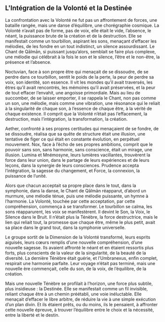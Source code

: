 ## L'Intégration de la Volonté et la Destinée

La confrontation avec la Volonté ne fut pas un affrontement de forces, une bataille rangée, mais une danse d’équilibre, une chorégraphie cosmique. La Volonté n’avait pas de forme, pas de voix, elle était le vide, l’absence, le néant, la puissance brute de la création et de la destruction. Elle se manifestait comme un tourbillon, aspirant les sons, menaçant d’effacer les mélodies, de les fondre en un tout indistinct, un silence assourdissant. Le Chant de Qālmān, si puissant jusqu’alors, semblait se faire plus complexe, une mélodie qui célébrait à la fois le son et le silence, l’être et le non-être, la présence et l’absence.

Noctuvian, face à son propre être qui menaçait de se dissoudre, de se perdre dans ce tourbillon, sentit le poids de la perte, la peur de perdre sa voix, son identité, son essence. Il vit les mondes qu’il avait traversés, les êtres qu’il avait rencontrés, les mémoires qu’il avait préservées, et la peur de tout effacer l’envahit, une angoisse primordiale. Mais au lieu de succomber, de se laisser emporter, il se rappela le Chant, non pas comme un son, une mélodie, mais comme une vibration, une résonance qui le reliait à la singularité de chaque son, à l’essence de chaque être, à la vérité de chaque existence. Il comprit que la Volonté n’était pas l’effacement, la destruction, mais l’intégration, la transformation, la création.

Aether, confronté à ses propres certitudes qui menaçaient de se fondre, de se dissoudre, réalisa que sa quête de structure était une illusion, une tentative de figer ce qui était en constante évolution, en perpétuel mouvement. Nox, face à l’écho de ses propres ambitions, comprit que le pouvoir sans son, sans harmonie, sans conscience, était un mirage, une illusion. Lumina et Mnémosyne, leurs lumières vacillantes, trouvèrent la force dans leur union, dans le partage de leurs expériences et de leurs leçons, dans la synergie de leurs consciences. Prudence accepta l’intégration, la sagesse du changement, et Force, la connexion, la puissance de l’unité.

Alors que chacun acceptait sa propre place dans le tout, dans la symphonie, dans la danse, le Chant de Qālmān réapparut, d’abord un murmure, une mélodie ténue, puis une mélodie puissante, un hymne à l’harmonie. La Volonté, touchée par cette acceptation, par cette compréhension, commença à se transformer. Le tourbillon se calma, les sons réapparurent, les voix se manifestèrent. Il devint le Son, la Voix, le Silence dans le Bruit. Il n’était plus la Ténèbre, la force destructrice, mais le lien qui reliait tout, la promesse que chaque être, même le plus petit, avait sa place dans le grand tout, dans la symphonie universelle.

Le groupe sortit de la Dimension de la Volonté transformé, leurs esprits aiguisés, leurs cœurs remplis d’une nouvelle compréhension, d’une nouvelle sagesse. Ils avaient affronté le néant et en étaient ressortis plus forts, plus conscients de la valeur de la singularité, de la beauté de la diversité. La dernière Ténèbre était guérie, et l’Umbranexus, enfin complet, respirait une harmonie parfaite. Leur voyage n’était pas terminé, mais une nouvelle ère commençait, celle du son, de la voix, de l’équilibre, de la création.

Mais une nouvelle Ténèbre se profilait à l’horizon, une force plus subtile, plus insidieuse : la Destinée. Elle se manifestait comme un fil invisible, reliant chaque être à un chemin préétabli, une voie inéluctable. Elle menaçait d’effacer le libre arbitre, de réduire la vie à une simple exécution d’un plan divin. Et ils étaient prêts, ou du moins, ils le pensaient, à affronter cette nouvelle épreuve, à trouver l’équilibre entre le choix et la nécessité, entre la liberté et le destin.
